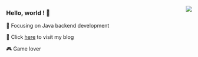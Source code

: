 [<img align="right" src="https://github-readme-stats.vercel.app/api?username=lwh147&count_private=true&show_icons=true" />](https://github.com/anuraghazra/github-readme-stats)

### Hello, world ! 👋

👷  Focusing on Java backend development

📔  Click [here](https://www.cnblogs.com/lwh147/) to visit my blog

🎮  Game lover

